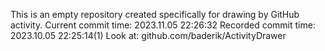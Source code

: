 This is an empty repository created specifically for drawing by GitHub activity.
Current commit time: 2023.11.05 22:26:32
Recorded commit time: 2023.10.05 22:25:14(1)
Look at: github.com/baderik/ActivityDrawer

